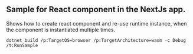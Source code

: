 ## Sample for React component in the NextJs app.

Shows how to create react component and re-use runtime instance, when the component is instantiated multiple times.

```
dotnet build /p:TargetOS=browser /p:TargetArchitecture=wasm -c Debug /t:RunSample
```